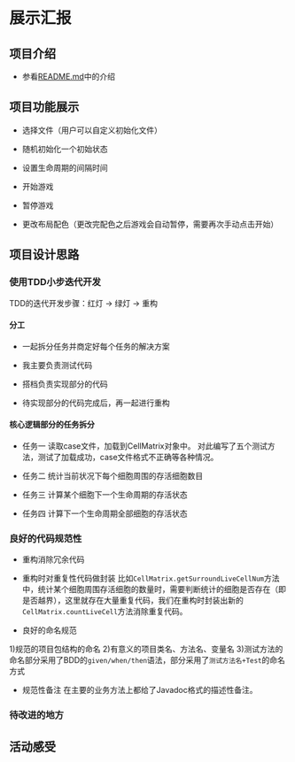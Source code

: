 # 展示汇报

## 项目介绍

* 参看[README.md](https://github.com/zhangwanyue/ThoughtWorksPairProgramming/blob/master/README.md)中的介绍

## 项目功能展示

* 选择文件（用户可以自定义初始化文件）

* 随机初始化一个初始状态

* 设置生命周期的间隔时间

* 开始游戏

* 暂停游戏

* 更改布局配色（更改完配色之后游戏会自动暂停，需要再次手动点击开始）

## 项目设计思路

### 使用TDD小步迭代开发

TDD的迭代开发步骤：红灯 -> 绿灯 -> 重构

#### 分工

* 一起拆分任务并商定好每个任务的解决方案

* 我主要负责测试代码

* 搭档负责实现部分的代码

* 待实现部分的代码完成后，再一起进行重构

#### 核心逻辑部分的任务拆分

* 任务一
读取case文件，加载到CellMatrix对象中。
对此编写了五个测试方法，测试了加载成功，case文件格式不正确等各种情况。

* 任务二
统计当前状况下每个细胞周围的存活细胞数目

* 任务三
计算某个细胞下一个生命周期的存活状态

* 任务四
计算下一个生命周期全部细胞的存活状态

### 良好的代码规范性

* 重构消除冗余代码

* 重构时对重复性代码做封装
比如`CellMatrix.getSurroundLiveCellNum`方法中，统计某个细胞周围存活细胞的数量时，需要判断统计的细胞是否存在（即是否越界），这里就存在大量重复代码，我们在重构时封装出新的`CellMatrix.countLiveCell`方法消除重复代码。

* 良好的命名规范

1)规范的项目包结构的命名
2)有意义的项目类名、方法名、变量名
3)测试方法的命名部分采用了BDD的`given/when/then`语法，部分采用了`测试方法名+Test`的命名方式


* 规范性备注
在主要的业务方法上都给了Javadoc格式的描述性备注。

### 待改进的地方

## 活动感受

